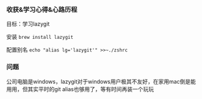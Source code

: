 ### 收获&学习心得&心路历程

目标：学习lazygit

安装
`brew install lazygit`

配置别名
`echo "alias lg='lazygit'" >>~./zshrc`

### 问题

公司电脑是windows，lazygit对于windows用户极其不友好，在家用mac倒是能用用，但其实平时的git alias也够用了，等有时间再装一个玩玩
